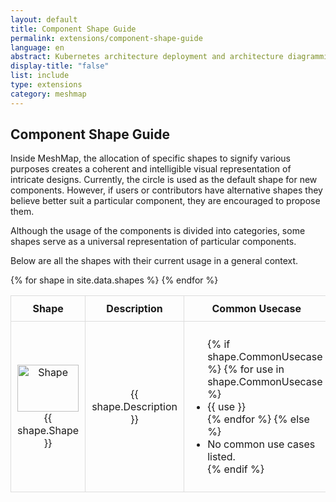 ```yaml
---
layout: default
title: Component Shape Guide
permalink: extensions/component-shape-guide
language: en
abstract: Kubernetes architecture deployment and architecture diagramming tool for cloud native applications - MeshMap.
display-title: "false"
list: include
type: extensions
category: meshmap
---
```


## Component Shape Guide

Inside MeshMap, the allocation of specific shapes to signify various purposes creates a coherent and intelligible visual representation of intricate designs.
Currently, the circle is used as the default shape for new components. However, if users or contributors have alternative shapes they believe better suit a particular component, they are encouraged to propose them.

Although the usage of the components is divided into categories, some shapes serve as a universal representation of particular components.

Below are all the shapes with their current usage in a general context.


<style>
  table {
    width: 100%;
    border-collapse: collapse;
  }

  th, td {
    text-align: center;
    padding: 10px;
    border: 1px solid #ddd;
  }

  @media (min-width: 1024px) {
    td:first-child, th:first-child {
      width: 10%; 
    }
  }

  @media (max-width: 767px) {
    .table-container {
      overflow-x: auto;
    }

    table {
      min-width: 600px; 
    }

    td img {
      width: 50px;
      height: 50px;
    }
  }
</style>

<div class="table-container">
<table style="width: 100%; border-collapse: collapse;">
  <thead>
    <tr>
      <th>Shape</th>
      <th>Description</th>
      <th>Common Usecase</th>
    </tr>
  </thead>
  <tbody>
    {% for shape in site.data.shapes %}
      <tr>
        <td style="text-align: center">
            <img src="{{ site.baseurl }}/assets/shapes/{{shape.SVG}}" width="100%" height="75px" alt="Shape"/>
            <div>{{ shape.Shape }}</div>
        </td>
        <td>{{ shape.Description }}</td>
        <td style="text-align: left">
          <ul>
            {% if shape.CommonUsecase %}
              {% for use in shape.CommonUsecase %}
                <li>{{ use }}</li>
              {% endfor %}
            {% else %}
              <li>No common use cases listed.</li>
            {% endif %}
          </ul>
        </td>
      </tr>
    {% endfor %}
  </tbody>
</table>
</div>
